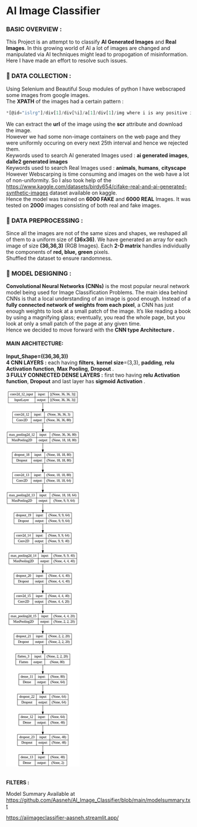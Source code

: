 # AI Image Classifier

### BASIC OVERVIEW :
This Project is an attempt to to classify **AI Generated Images** and **Real Images**. In this growing world of AI a lot of images are changed and manipulated via AI techniques
might lead to propogation of misinformation. Here I have made an effort to resolve such issues.

### :floppy_disk:  DATA COLLECTION :
Using Selenium and Beautiful Soup modules of python I have webscraped some images from google images.<br>
The **XPATH** of the images had a certain pattern :
```javascript
*[@id="islrg"]/div[1]/div[%i]/a[1]/div[1]/img where i is any positive integer.
```
We can extract the **url** of the image
using the **scr** attribute and download the image.<br>
However we had some non-image containers on the web page and they were uniformly occuring on every next 25th interval and hence we rejected them.<br>
Keywords used to search AI generated Images used : **ai generated images**, **dalle2 generated images** <br>
Keywords used to search Real Images used : **animals**, **humans**, **cityscape** <br>
However Webscarping is time consuming and images on the web have a lot of non-uniformity. So I also took help of the <https://www.kaggle.com/datasets/birdy654/cifake-real-and-ai-generated-synthetic-images>
dataset available on kaggle.<br>
Hence the model was trained on **6000 FAKE** and **6000 REAL** Images. It was tested on **2000** images consisting of both real and fake images.<br>

### :page_with_curl:  DATA PREPROCESSING :
Since all the images are not of the same sizes and shapes, we reshaped all of them to a uniform size of **(36x36)**. We have generated an array for each image of size
**(36,36,3)** (RGB Images). Each **2-D matrix** handles individually the components of **red, blue, green** pixels.<br>
Shuffled the dataset to ensure randomness.<br>

### :page_with_curl:  MODEL DESIGNING :
**Convolutional Neural Networks (CNNs)** is the most popular neural network model being used for Image Classification Problems.
The main idea behind CNNs is that a local understanding of an image is good enough. Instead of a **fully connected network of weights from each pixel**, 
a CNN has just enough weights to look at a small patch of the image. 
It’s like reading a book by using a magnifying glass; eventually, you read the whole page, but you look at only a small patch of the page at any given time.<br>
Hence we decided to move forward with the **CNN type Architecture .**
#### MAIN ARCHITECTURE:
**Input_Shape=((36,36,3))**<br>
**4 CNN LAYERS :** each having **filters**, **kernel size**=(3,3), **padding**, **relu Activation function**, **Max Pooling**, **Dropout** .<br>
**3 FULLY CONNECTED DENSE LAYERS :** first two having **relu Activation function**, **Dropout** and last layer has **sigmoid Activation** .<br>
<br>
![Alt text](model_plot.png)
<br>
<br>

**FILTERS :**

Model Summary Available at <https://github.com/Aasneh/AI_Image_Classifier/blob/main/modelsummary.txt>

https://aiimageclassifier-aasneh.streamlit.app/
